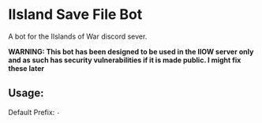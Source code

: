 # IIsland Save File Bot
A bot for the IIslands of War discord sever.

**WARNING: This bot has been designed to be used in the IIOW server only and as such has security vulnerabilities if it is made public. I might fix these later**

## Usage:
Default Prefix: `-`